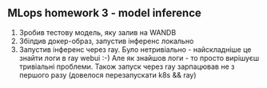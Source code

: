 ## MLops homework 3 - model inference

1. Зробив тестову модель, яку залив на WANDB
2. Збілдив докер-образ, запустив інференс локально
3. Запустив інференс через ray. Було нетривіально - найскладніше це знайти логи в ray webui :-)
Але як знайшов логи - то просто вирішуєш тривіальні проблеми. Також запуск через ray зарпацював не з першого разу (довелося перезапускати k8s && ray)


